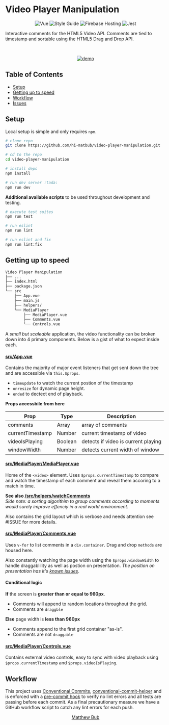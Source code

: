 # Video Player Manipulation

<p align="center">
  <img src="https://img.shields.io/badge/Framework-Vue-%2300AA74" alt="Vue" />
  <img src="https://img.shields.io/badge/Style%20Guide-Airbnb-%23FB5057" alt="Style Guide" />
  <img src="https://img.shields.io/badge/Hosting-Firebase-%23FFC932" alt="Firebase Hosting" />
  <img src="https://img.shields.io/badge/Tested%20with-Jest-%23BF1524" alt="Jest" />
</p>

<p>Interactive comments for the HTML5 Video API. Comments are tied to timestamp and sortable using the HTML5 Drag and Drop API.</p>
</br>

<p align="center">
  <a href="hi-matbub.github.io" target="_blank">
    <img src="./static/demo_app.gif" alt="demo"/>
  </a>
</p>

## Table of Contents
- [Setup](#setup)
- [Getting up to speed](#getting-up-to-speed)
- [Workflow](#workflow)
- [Issues](https://github.com/hi-matbub/video-player-manipulation/issues)


## Setup

Local setup is simple and only requires `npm`.

```bash
# clone repo
git clone https://github.com/hi-matbub/video-player-manipulation.git

# cd to the repo
cd video-player-manipulation 

# install deps
npm install

# run dev server :tada:
npm run dev
```

**Additional available scripts** to be used throughout development and testing.

```sh
# execute test suites
npm run test

# run eslint
npm run lint

# run eslint and fix 
npm run lint:fix
```

## Getting up to speed

``` sh
Video Player Manipulation
├── ...
├── index.html
├── package.json
└── src
    ├── App.vue
    ├── main.js
    ├── helpers/
    └── MediaPlayer 
        ├── MediaPlayer.vue
        ├── Comments.vue
        └── Controls.vue
```

A _small but scaleable_ application, the video functionality can be broken down into 4 primary components. Below is a gist of what to expect inside each.

#### [src/App.vue](./src/App.vue)

Contains the majority of major event listeners that get sent down the tree and are accessible via `this.$props`.
- `timeupdate` to watch the current postion of the timestamp
- `onresize` for dynamic page height. 
- `ended` to dectect end of playback.

**Props accessbile from here**

Prop             | Type    | Description
---              | ---     | ---
comments         | Array   | array of comments
currentTimestamp | Number  | current timestamp of video
videoIsPlaying   | Boolean | detects if video is current playing
windowWidth      | Number  | detects current width of window


#### [src/MediaPlayer/MediaPlayer.vue](./src/MediaPlayer/MediaPlayer.vue)

Home of the `<video>` element. Uses `$props.currentTimestamp` to compare and watch the timestamp of each comment and reveal them accoring to a match in time. 

**See also  [/src/helpers/watchComments](/src/helpers/watchComments.js)**
</br>
_Side note: a sorting algorithim to group comments according to moments would surely improve effenciy in a real world environment._ 

Also contains the grid layout which is verbose and needs attention see #ISSUE for more details. 

#### [src/MediaPlayer/Comments.vue](./src/MediaPlayer/Comments.vue)

Uses `v-for` to list comments in a `div.container`. Drag and drop `methods` are housed here.

Also constantly watching the page width using the `$props.windowWidth` to handle draggablility as well as postion on presentation. _The position on presentation has it's [known issues](https://github.com/hi-matbub/video-player-manipulation/issues/37#issuecomment-791796281)_.

#### Conditional logic
**If** the screen is **greater than or equal to 960px**. 
- Comments will append to random locations throughout the grid. 
- Comments are `draggble`

**Else** page width is **less than 960px**  
- Comments append to the first grid container "as-is".
- Comments are not `draggable`

#### [src/MediaPlayer/Controls.vue](./src/MediaPlayer/Controls.vue)

Contains external video controls, easy to sync with video playback using `$props.currentTimestamp` and `$props.videoIsPlaying`.

## Workflow 

This project uses [Conventional Commits](https://www.conventionalcommits.org/en/v1.0.0/), [conventional-commit-helper](https://github.com/hi-matbub/conventional-commit-helper) and is enforced with a [pre-commit hook](./.husky/pre-commit) to verify no lint errors and all tests are passing before each commit. As a final precautionary measure we have a GitHub workflow script to catch any lint errors for each push.

<p align="center">
  <a href="mailto:6matbub@gmail.com">Matthew Bub</a>
</p>
